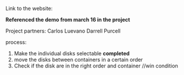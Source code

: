 Link to the website: 

**Referenced the demo from march 16 in the project**

Project partners: 
Carlos Luevano
Darrell Purcell 

process: 

1. Make the individual disks selectable **completed**
2. move the disks between containers in a certain order
3. Check if the disk are in the right order and container //win condition